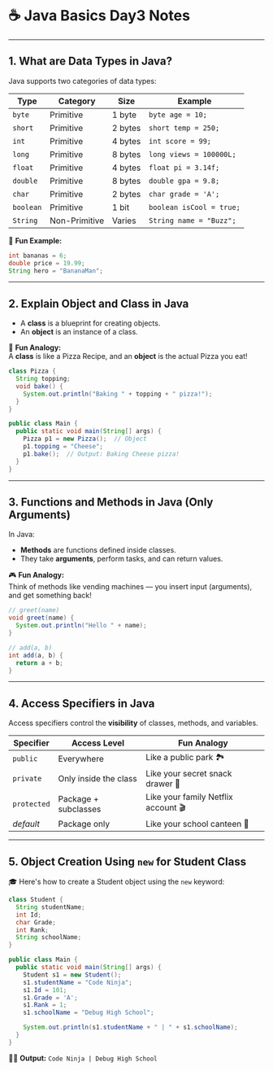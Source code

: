 
# ☕ Java Basics Day3 Notes

---

## 1. What are Data Types in Java?

Java supports two categories of data types:

| Type        | Category      | Size           | Example                 |
|-------------|----------------|----------------|-------------------------|
| `byte`      | Primitive      | 1 byte         | `byte age = 10;`        |
| `short`     | Primitive      | 2 bytes        | `short temp = 250;`     |
| `int`       | Primitive      | 4 bytes        | `int score = 99;`       |
| `long`      | Primitive      | 8 bytes        | `long views = 100000L;` |
| `float`     | Primitive      | 4 bytes        | `float pi = 3.14f;`     |
| `double`    | Primitive      | 8 bytes        | `double gpa = 9.8;`     |
| `char`      | Primitive      | 2 bytes        | `char grade = 'A';`     |
| `boolean`   | Primitive      | 1 bit          | `boolean isCool = true;`|
| `String`    | Non-Primitive  | Varies         | `String name = "Buzz";` |

🧃 **Fun Example:**
```java
int bananas = 6;
double price = 19.99;
String hero = "BananaMan";
```

---

## 2. Explain Object and Class in Java

- A **class** is a blueprint for creating objects.
- An **object** is an instance of a class.

🍕 **Fun Analogy:**  
A **class** is like a Pizza Recipe, and an **object** is the actual Pizza you eat!

```java
class Pizza {
  String topping;
  void bake() {
    System.out.println("Baking " + topping + " pizza!");
  }
}

public class Main {
  public static void main(String[] args) {
    Pizza p1 = new Pizza();  // Object
    p1.topping = "Cheese";
    p1.bake();  // Output: Baking Cheese pizza!
  }
}
```

---

## 3. Functions and Methods in Java (Only Arguments)

In Java:
- **Methods** are functions defined inside classes.
- They take **arguments**, perform tasks, and can return values.

🎮 **Fun Analogy:**  
Think of methods like vending machines — you insert input (arguments), and get something back!

```java
// greet(name)
void greet(name) {
  System.out.println("Hello " + name);
}

// add(a, b)
int add(a, b) {
  return a + b;
}
```

---

## 4. Access Specifiers in Java

Access specifiers control the **visibility** of classes, methods, and variables.

| Specifier     | Access Level              | Fun Analogy                                |
|---------------|---------------------------|---------------------------------------------|
| `public`      | Everywhere                | Like a public park 🏞️                      |
| `private`     | Only inside the class     | Like your secret snack drawer 🍫            |
| `protected`   | Package + subclasses      | Like your family Netflix account 🎬         |
| *default*     | Package only              | Like your school canteen 🏫                 |

---

## 5. Object Creation Using `new` for Student Class

🎓 Here's how to create a Student object using the `new` keyword:

```java
class Student {
  String studentName;
  int Id;
  char Grade;
  int Rank;
  String schoolName;
}

public class Main {
  public static void main(String[] args) {
    Student s1 = new Student();
    s1.studentName = "Code Ninja";
    s1.Id = 101;
    s1.Grade = 'A';
    s1.Rank = 1;
    s1.schoolName = "Debug High School";

    System.out.println(s1.studentName + " | " + s1.schoolName);
  }
}
```

🧑‍🏫 **Output:** `Code Ninja | Debug High School`

